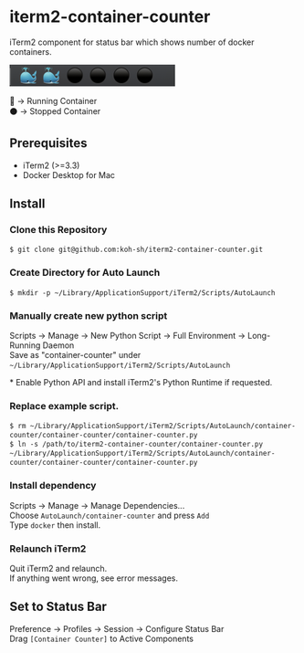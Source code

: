 # iterm2-container-counter
iTerm2 component for status bar which shows number of docker containers.  

![](imgs/statusbar.png)  

🐳 -> Running Container  
⚫ -> Stopped Container  

## Prerequisites

- iTerm2 (>=3.3) 
- Docker Desktop for Mac

## Install

### Clone this Repository

```
$ git clone git@github.com:koh-sh/iterm2-container-counter.git
```

### Create Directory for Auto Launch

```
$ mkdir -p ~/Library/ApplicationSupport/iTerm2/Scripts/AutoLaunch
```

### Manually create new python script

Scripts -> Manage -> New Python Script -> Full Environment -> Long-Running Daemon  
Save as "container-counter" under ` ~/Library/ApplicationSupport/iTerm2/Scripts/AutoLaunch`  

\* Enable Python API and install iTerm2's Python Runtime if requested.  

### Replace example script.  

```
$ rm ~/Library/ApplicationSupport/iTerm2/Scripts/AutoLaunch/container-counter/container-counter/container-counter.py
$ ln -s /path/to/iterm2-container-counter/container-counter.py ~/Library/ApplicationSupport/iTerm2/Scripts/AutoLaunch/container-counter/container-counter/container-counter.py
```

### Install dependency

Scripts -> Manage -> Manage Dependencies...  
Choose `AutoLaunch/container-counter` and press `Add`  
Type `docker` then install.

### Relaunch iTerm2

Quit iTerm2 and relaunch.  
If anything went wrong, see error messages.  

## Set to Status Bar

Preference -> Profiles -> Session -> Configure Status Bar  
Drag `[Container Counter]` to Active Components
